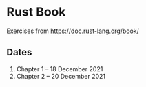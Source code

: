 # Rust Book

Exercises from https://doc.rust-lang.org/book/

## Dates

1. Chapter 1 – 18 December 2021
1. Chapter 2 – 20 December 2021

